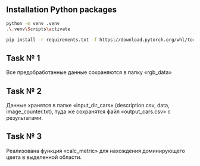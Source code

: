 ## Installation Python packages

```bash
python -m venv .venv
.\.venv\Scripts\activate

pip install -r requirements.txt -f https://download.pytorch.org/whl/torch_stable.html
```

## Task № 1

Все предобработанные данные сохраняются в папку «rgb_data»

## Task № 2

Данные хранятся в папке «input_dir_cars» (description.csv, data, image_counter.txt), туда же сохранятся файл «output_cars.csv» с результатами.

## Task № 3

Реализована функция «calc_metric» для нахождения доминирующего цвета в выделенной области.